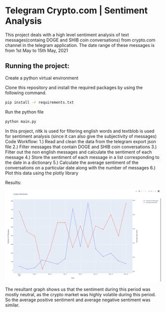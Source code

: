 # Telegram Crypto.com | Sentiment Analysis

This project deals with a high level sentiment analysis of text messages(containg DOGE and SHIB coin conversations) from crypto.com channel in the telegram application. The date range of these messages is from 1st May to 15th May, 2021

## Running the project:

Create a python virtual environment

Clone this repository and install the required packages by using the following command.
```sh
pip install -r requirements.txt
```

Run the python file

```sh
python main.py
```
In this project, nltk is used for filtering english words and textblob is used for sentiment analysis (since it can also give the subjectivity of messages)
Code Workflow:
1.) Read and clean the data from the telegram export json file
2.) Filter messages that contain DOGE and SHIB coin conversations
3.) Filter out the non english messages and calculate the sentiment of each message
4.) Store the sentiment of each message in a list corresponding to the date in a dictionary
5.) Calculate the average sentiment of the conversations on a particular date along with the number of messages
6.) Plot this data using the plotly library


Results:

![Sentiment-Analysis](Crypto-plot.png "Sentiment-Analysis")

The resultant graph shows us that the sentiment during this period was mostly neutral, as the crypto market was highly volatile during this period. So the average positive sentiment and average negative sentiment was similar.

